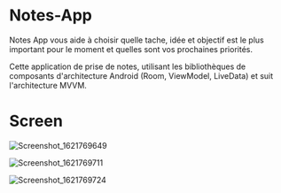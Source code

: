 # Notes-App

Notes App vous aide à choisir quelle tache, idée et objectif est le plus important pour le moment et quelles sont vos prochaines priorités.

Cette application de prise de notes, utilisant les bibliothèques de composants d'architecture Android (Room, ViewModel, LiveData) et suit l'architecture MVVM.

# Screen

![Screenshot_1621769649](https://user-images.githubusercontent.com/84685766/119342923-06322d00-bc96-11eb-95e8-9453522d0388.png)

![Screenshot_1621769711](https://user-images.githubusercontent.com/84685766/119342931-092d1d80-bc96-11eb-9873-a33ddfcca492.png)

![Screenshot_1621769724](https://user-images.githubusercontent.com/84685766/119342906-ffa3b580-bc95-11eb-89df-ec23413d78dc.png)
